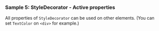 ### Sample 5: StyleDecorator - Active properties

All properties of `StyleDecorator` can be used on other elements.
(You can set `TextColor` on `<div>` for example.)